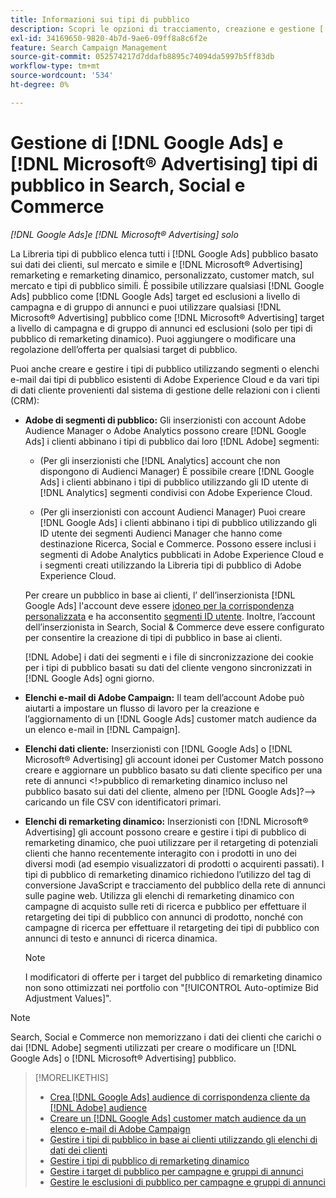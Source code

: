 ```yaml
---
title: Informazioni sui tipi di pubblico
description: Scopri le opzioni di tracciamento, creazione e gestione [!DNL Google Ads] e [!DNL Microsoft® Advertising] pubblico.
exl-id: 34169650-9820-4b7d-9ae6-09ff8a8c6f2e
feature: Search Campaign Management
source-git-commit: 052574217d7ddafb8895c74094da5997b5ff83db
workflow-type: tm+mt
source-wordcount: '534'
ht-degree: 0%

---
```


# Gestione di [!DNL Google Ads] e [!DNL Microsoft® Advertising] tipi di pubblico in Search, Social e Commerce

*[!DNL Google Ads]e [!DNL Microsoft® Advertising] solo*

La Libreria tipi di pubblico elenca tutti i [!DNL Google Ads] pubblico basato sui dati dei clienti, sul mercato e simile e [!DNL Microsoft® Advertising] remarketing e remarketing dinamico, personalizzato, customer match, sul mercato e tipi di pubblico simili. È possibile utilizzare qualsiasi [!DNL Google Ads] pubblico come [!DNL Google Ads] target ed esclusioni a livello di campagna e di gruppo di annunci e puoi utilizzare qualsiasi [!DNL Microsoft® Advertising] pubblico come [!DNL Microsoft® Advertising] target a livello di campagna e di gruppo di annunci ed esclusioni (solo per tipi di pubblico di remarketing dinamico). Puoi aggiungere o modificare una regolazione dell’offerta per qualsiasi target di pubblico.

Puoi anche creare e gestire i tipi di pubblico utilizzando segmenti o elenchi e-mail dai tipi di pubblico esistenti di Adobe Experience Cloud e da vari tipi di dati cliente provenienti dal sistema di gestione delle relazioni con i clienti (CRM):

* **Adobe di segmenti di pubblico:** Gli inserzionisti con account Adobe Audience Manager o Adobe Analytics possono creare [!DNL Google Ads] i clienti abbinano i tipi di pubblico dai loro [!DNL Adobe] segmenti:

   * (Per gli inserzionisti che [!DNL Analytics] account che non dispongono di Audienci Manager) È possibile creare [!DNL Google Ads] i clienti abbinano i tipi di pubblico utilizzando gli ID utente di [!DNL Analytics] segmenti condivisi con Adobe Experience Cloud.

   * (Per gli inserzionisti con account Audienci Manager) Puoi creare [!DNL Google Ads] i clienti abbinano i tipi di pubblico utilizzando gli ID utente dei segmenti Audienci Manager che hanno come destinazione Ricerca, Social e Commerce. Possono essere inclusi i segmenti di Adobe Analytics pubblicati in Adobe Experience Cloud e i segmenti creati utilizzando la Libreria tipi di pubblico di Adobe Experience Cloud.

  Per creare un pubblico in base ai clienti, l’ dell’inserzionista [!DNL Google Ads] l&#39;account deve essere [idoneo per la corrispondenza personalizzata](https://support.google.com/adspolicy/answer/6299717) e ha acconsentito [segmenti ID utente](https://support.google.com/google-ads/answer/9199250). Inoltre, l’account dell’inserzionista in Search, Social &amp; Commerce deve essere configurato per consentire la creazione di tipi di pubblico in base ai clienti.<!-- For Analytics audiences: Analytics Only Integration. For Audience Manager, Enable CM/CRM option) -->

  [!DNL Adobe] i dati dei segmenti e i file di sincronizzazione dei cookie per i tipi di pubblico basati su dati del cliente vengono sincronizzati in [!DNL Google Ads] ogni giorno.

* **Elenchi e-mail di Adobe Campaign:** Il team dell’account Adobe può aiutarti a impostare un flusso di lavoro per la creazione e l’aggiornamento di un [!DNL Google Ads] customer match audience da un elenco e-mail in [!DNL Campaign].

* **Elenchi dati cliente:** Inserzionisti con [!DNL Google Ads] o [!DNL Microsoft® Advertising] gli account idonei per Customer Match possono creare e aggiornare un pubblico basato su dati cliente specifico per una rete di annunci &lt;!>pubblico di remarketing dinamico incluso nel pubblico basato sui dati del cliente, almeno per [!DNL Google Ads]?—> caricando un file CSV con identificatori primari.

* **Elenchi di remarketing dinamico:** Inserzionisti con [!DNL Microsoft® Advertising] gli account possono creare e gestire i tipi di pubblico di remarketing dinamico, che puoi utilizzare per il retargeting di potenziali clienti che hanno recentemente interagito con i prodotti in uno dei diversi modi (ad esempio visualizzatori di prodotti o acquirenti passati). I tipi di pubblico di remarketing dinamico richiedono l’utilizzo del tag di conversione JavaScript e tracciamento del pubblico della rete di annunci sulle pagine web. Utilizza gli elenchi di remarketing dinamico con campagne di acquisto sulle reti di ricerca e pubblico per effettuare il retargeting dei tipi di pubblico con annunci di prodotto, nonché con campagne di ricerca per effettuare il retargeting dei tipi di pubblico con annunci di testo e annunci di ricerca dinamica. <!--[For [!DNL Google Ads], these are technically included in a customer data-based audience, so word this all carefully when we add support for them.]-->

  >[!NOTE]
  >
  >I modificatori di offerte per i target del pubblico di remarketing dinamico non sono ottimizzati nei portfolio con &quot;[!UICONTROL Auto-optimize Bid Adjustment Values]&quot;.

>[!NOTE]
>
>Search, Social e Commerce non memorizzano i dati dei clienti che carichi o dai [!DNL Adobe] segmenti utilizzati per creare o modificare un [!DNL Google Ads] o [!DNL Microsoft® Advertising] pubblico.

>[!MORELIKETHIS]
>
>* [Crea [!DNL Google Ads] audience di corrispondenza cliente da [!DNL Adobe] audience](google-audience-from-adobe-audience.md)
>* [Creare un [!DNL Google Ads] customer match audience da un elenco e-mail di Adobe Campaign](google-audience-from-campaign-email-list.md)
>* [Gestire i tipi di pubblico in base ai clienti utilizzando gli elenchi di dati dei clienti](audience-from-customer-data-list.md)
>* [Gestire i tipi di pubblico di remarketing dinamico](audience-dynamic-remarketing-manage.md)
>* [Gestire i target di pubblico per campagne e gruppi di annunci](audience-targets-manage.md)
>* [Gestire le esclusioni di pubblico per campagne e gruppi di annunci](audience-exclusions-manage.md)
